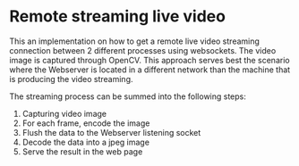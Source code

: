 # Remote streaming live video
This an implementation on how to get a remote live video streaming connection between 2 different processes using websockets. The video image is captured through OpenCV. This approach serves best the scenario where the Webserver is located in a different network than the machine that is producing the video streaming.

The streaming process can be summed into the following steps:
1. Capturing video image
2. For each frame, encode the image
3. Flush the data to the Webserver listening socket
4. Decode the data into a jpeg image
5. Serve the result in the web page
